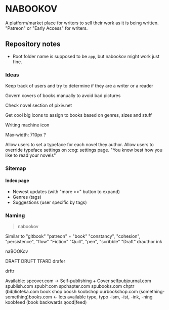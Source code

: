 # NABOOKOV

A platform/market place for writers to sell their work as it is being written.
"Patreon" or "Early Access" for writers.


## Repository notes

* Root folder name is supposed to be `app`, but nabookov might work just fine.


### Ideas

Keep track of users and try to determine if they are a writer or a reader

Govern covers of books manually to avoid bad pictures

Check novel section of pixiv.net

Get cool big icons to assign to books based on genres, sizes and stuff

Writing machine icon

Max-width: 710px ?

Allow users to set a typeface for each novel they author.
Allow users to override typeface settings on :cog: settings page.
"You know best how you like to read your novels"


### Sitemap

#### Index page
* Newest updates (with "more >>" button to expand)
* Genres (tags)
* Suggestions (user specific by tags)


### Naming

> nabookov

Similar to "gitbook"
"patreon" + "book"
"constancy", "cohesion", "persistence", "flow"
"Fiction"
"Quill", "pen", "scribble"
"Draft"
drauthor
ink

naBOOKov

DRAFT
DRUFT
TFARD
drafer

drftr

Available:
spcover.com -> Self-publishing + Cover
selfpubjournal.com
spublish.com
spubl^.com
spchapter.com
spubooks.com
chptr
(bib)lioteka.com
book shop
boosh
koobshop
ourbookshop.com
(something-something)books.com <- lots available
type, typo
-ism, -ist, -ink, -ning
koobfeed (book backwards ʞood|feed)


